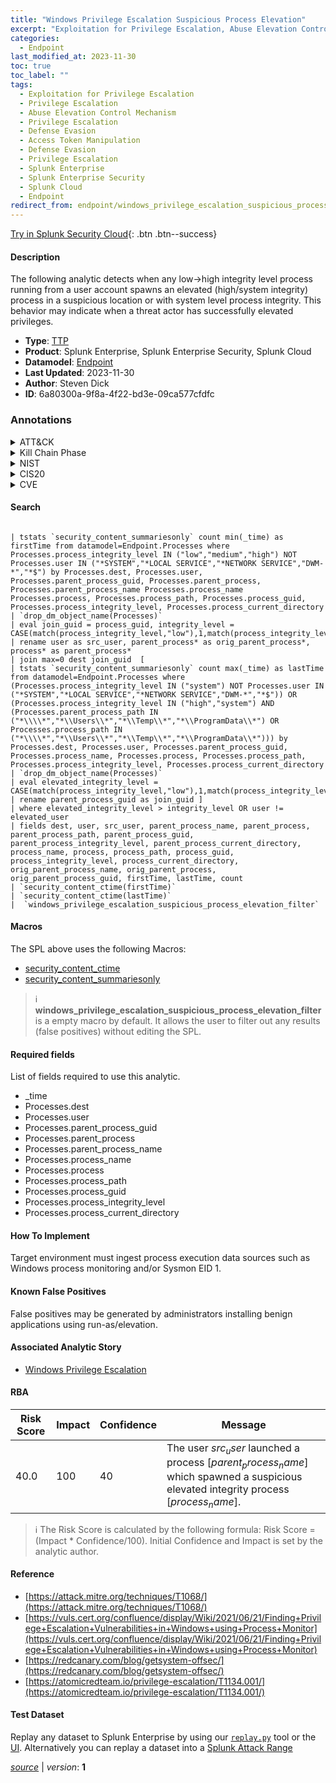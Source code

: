 ```yaml
---
title: "Windows Privilege Escalation Suspicious Process Elevation"
excerpt: "Exploitation for Privilege Escalation, Abuse Elevation Control Mechanism, Access Token Manipulation"
categories:
  - Endpoint
last_modified_at: 2023-11-30
toc: true
toc_label: ""
tags:
  - Exploitation for Privilege Escalation
  - Privilege Escalation
  - Abuse Elevation Control Mechanism
  - Privilege Escalation
  - Defense Evasion
  - Access Token Manipulation
  - Defense Evasion
  - Privilege Escalation
  - Splunk Enterprise
  - Splunk Enterprise Security
  - Splunk Cloud
  - Endpoint
redirect_from: endpoint/windows_privilege_escalation_suspicious_process_elevation/
---
```




[Try in Splunk Security Cloud](https://www.splunk.com/en_us/cyber-security.html){: .btn .btn--success}

#### Description

The following analytic detects when any low-&gt;high integrity level process running from a user account spawns an elevated (high/system integrity) process in a suspicious location or with system level process integrity. This behavior may indicate when a threat actor has successfully elevated privileges.

- **Type**: [TTP](https://github.com/splunk/security_content/wiki/Detection-Analytic-Types)
- **Product**: Splunk Enterprise, Splunk Enterprise Security, Splunk Cloud
- **Datamodel**: [Endpoint](https://docs.splunk.com/Documentation/CIM/latest/User/Endpoint)
- **Last Updated**: 2023-11-30
- **Author**: Steven Dick
- **ID**: 6a80300a-9f8a-4f22-bd3e-09ca577cfdfc

### Annotations
<details>
  <summary>ATT&CK</summary>

<div markdown="1">

#### [ATT&CK](https://attack.mitre.org/)

| ID          | Technique   | Tactic         |
| ----------- | ----------- |--------------- |
| [T1068](https://attack.mitre.org/techniques/T1068/) | Exploitation for Privilege Escalation | Privilege Escalation |

| [T1548](https://attack.mitre.org/techniques/T1548/) | Abuse Elevation Control Mechanism | Privilege Escalation, Defense Evasion |

| [T1134](https://attack.mitre.org/techniques/T1134/) | Access Token Manipulation | Defense Evasion, Privilege Escalation |

</div>
</details>


<details>
  <summary>Kill Chain Phase</summary>

<div markdown="1">

* Exploitation


</div>
</details>


<details>
  <summary>NIST</summary>

<div markdown="1">

* DE.CM



</div>
</details>

<details>
  <summary>CIS20</summary>

<div markdown="1">

* CIS 10



</div>
</details>

<details>
  <summary>CVE</summary>

<div markdown="1">


</div>
</details>


#### Search

```

| tstats `security_content_summariesonly` count min(_time) as firstTime from datamodel=Endpoint.Processes where Processes.process_integrity_level IN ("low","medium","high") NOT Processes.user IN ("*SYSTEM","*LOCAL SERVICE","*NETWORK SERVICE","DWM-*","*$") by Processes.dest, Processes.user, Processes.parent_process_guid, Processes.parent_process, Processes.parent_process_name Processes.process_name Processes.process, Processes.process_path, Processes.process_guid, Processes.process_integrity_level, Processes.process_current_directory 
| `drop_dm_object_name(Processes)` 
| eval join_guid = process_guid, integrity_level = CASE(match(process_integrity_level,"low"),1,match(process_integrity_level,"medium"),2,match(process_integrity_level,"high"),3,match(process_integrity_level,"system"),4,true(),0) 
| rename user as src_user, parent_process* as orig_parent_process*, process* as parent_process* 
| join max=0 dest join_guid  [
| tstats `security_content_summariesonly` count max(_time) as lastTime from datamodel=Endpoint.Processes where (Processes.process_integrity_level IN ("system") NOT Processes.user IN ("*SYSTEM","*LOCAL SERVICE","*NETWORK SERVICE","DWM-*","*$")) OR (Processes.process_integrity_level IN ("high","system") AND (Processes.parent_process_path IN ("*\\\\*","*\\Users\\*","*\\Temp\\*","*\\ProgramData\\*") OR Processes.process_path IN ("*\\\\*","*\\Users\\*","*\\Temp\\*","*\\ProgramData\\*"))) by Processes.dest, Processes.user, Processes.parent_process_guid, Processes.process_name, Processes.process, Processes.process_path, Processes.process_integrity_level, Processes.process_current_directory 
| `drop_dm_object_name(Processes)` 
| eval elevated_integrity_level = CASE(match(process_integrity_level,"low"),1,match(process_integrity_level,"medium"),2,match(process_integrity_level,"high"),3,match(process_integrity_level,"system"),4,true(),0) 
| rename parent_process_guid as join_guid ] 
| where elevated_integrity_level > integrity_level OR user != elevated_user 
| fields dest, user, src_user, parent_process_name, parent_process, parent_process_path, parent_process_guid, parent_process_integrity_level, parent_process_current_directory, process_name, process, process_path, process_guid, process_integrity_level, process_current_directory, orig_parent_process_name, orig_parent_process, orig_parent_process_guid, firstTime, lastTime, count  
| `security_content_ctime(firstTime)`  
| `security_content_ctime(lastTime)` 
|  `windows_privilege_escalation_suspicious_process_elevation_filter`
```

#### Macros
The SPL above uses the following Macros:
* [security_content_ctime](https://github.com/splunk/security_content/blob/develop/macros/security_content_ctime.yml)
* [security_content_summariesonly](https://github.com/splunk/security_content/blob/develop/macros/security_content_summariesonly.yml)

> :information_source:
> **windows_privilege_escalation_suspicious_process_elevation_filter** is a empty macro by default. It allows the user to filter out any results (false positives) without editing the SPL.



#### Required fields
List of fields required to use this analytic.
* _time
* Processes.dest
* Processes.user
* Processes.parent_process_guid
* Processes.parent_process
* Processes.parent_process_name
* Processes.process_name
* Processes.process
* Processes.process_path
* Processes.process_guid
* Processes.process_integrity_level
* Processes.process_current_directory



#### How To Implement
Target environment must ingest process execution data sources such as Windows process monitoring and/or Sysmon EID 1.
#### Known False Positives
False positives may be generated by administrators installing benign applications using run-as/elevation.

#### Associated Analytic Story
* [Windows Privilege Escalation](/stories/windows_privilege_escalation)




#### RBA

| Risk Score  | Impact      | Confidence   | Message      |
| ----------- | ----------- |--------------|--------------|
| 40.0 | 100 | 40 | The user $src_user$ launched a process [$parent_process_name$] which spawned a suspicious elevated integrity process [$process_name$]. |


> :information_source:
> The Risk Score is calculated by the following formula: Risk Score = (Impact * Confidence/100). Initial Confidence and Impact is set by the analytic author.


#### Reference

* [https://attack.mitre.org/techniques/T1068/](https://attack.mitre.org/techniques/T1068/)
* [https://vuls.cert.org/confluence/display/Wiki/2021/06/21/Finding+Privilege+Escalation+Vulnerabilities+in+Windows+using+Process+Monitor](https://vuls.cert.org/confluence/display/Wiki/2021/06/21/Finding+Privilege+Escalation+Vulnerabilities+in+Windows+using+Process+Monitor)
* [https://redcanary.com/blog/getsystem-offsec/](https://redcanary.com/blog/getsystem-offsec/)
* [https://atomicredteam.io/privilege-escalation/T1134.001/](https://atomicredteam.io/privilege-escalation/T1134.001/)



#### Test Dataset
Replay any dataset to Splunk Enterprise by using our [`replay.py`](https://github.com/splunk/attack_data#using-replaypy) tool or the [UI](https://github.com/splunk/attack_data#using-ui).
Alternatively you can replay a dataset into a [Splunk Attack Range](https://github.com/splunk/attack_range#replay-dumps-into-attack-range-splunk-server)




[*source*](https://github.com/splunk/security_content/tree/develop/detections/endpoint/windows_privilege_escalation_suspicious_process_elevation.yml) \| *version*: **1**